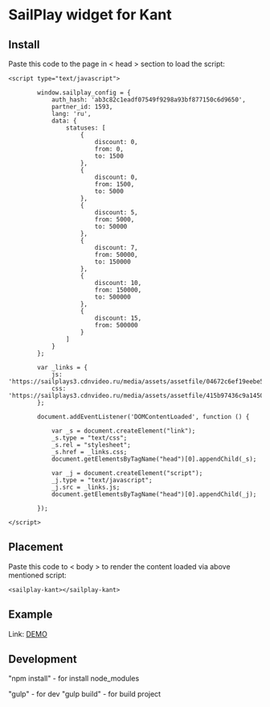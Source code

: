 # SailPlay widget for Kant

## Install
Paste this code to the page in < head > section to load the script:

    <script type="text/javascript">

            window.sailplay_config = {
                auth_hash: 'ab3c82c1eadf07549f9298a93bf877150c6d9650',
                partner_id: 1593,
                lang: 'ru',
                data: {
                    statuses: [
                        {
                            discount: 0,
                            from: 0,
                            to: 1500
                        },
                        {
                            discount: 0,
                            from: 1500,
                            to: 5000
                        },
                        {
                            discount: 5,
                            from: 5000,
                            to: 50000
                        },
                        {
                            discount: 7,
                            from: 50000,
                            to: 150000
                        },
                        {
                            discount: 10,
                            from: 150000,
                            to: 500000
                        },
                        {
                            discount: 15,
                            from: 500000
                        }
                    ]
                }
            };

            var _links = {
                js: 'https://sailplays3.cdnvideo.ru/media/assets/assetfile/04672c6ef19eebe5f1d12e346df29509.js',
                css: 'https://sailplays3.cdnvideo.ru/media/assets/assetfile/415b97436c9a1450c809054110cea59f.css'
            };

            document.addEventListener('DOMContentLoaded', function () {

                var _s = document.createElement("link");
                _s.type = "text/css";
                _s.rel = "stylesheet";
                _s.href = _links.css;
                document.getElementsByTagName("head")[0].appendChild(_s);

                var _j = document.createElement("script");
                _j.type = "text/javascript";
                _j.src = _links.js;
                document.getElementsByTagName("head")[0].appendChild(_j);

            });

    </script>


## Placement
Paste this code to < body > to render the content loaded via above mentioned script:

    <sailplay-kant></sailplay-kant>

## Example

Link: [DEMO](http://78.46.209.148/test/kant/ "Demo")

## Development

"npm install" - for install node_modules

"gulp" - for dev
"gulp build" - for build project